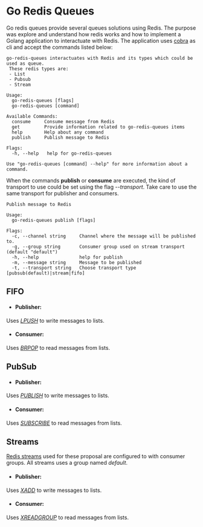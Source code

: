 Go Redis Queues
======

Go redis queues provide several queues solutions using Redis.
The purpose was explore and understand how redis works and how to implement a Golang application to interactuate with Redis.
The application uses [cobra](https://github.com/spf13/cobra) as cli and accept the commands listed below:

```
go-redis-queues interactuates with Redis and its types which could be used as queue.
 These redis types are:
 - List
 - Pubsub
 - Stream

Usage:
  go-redis-queues [flags]
  go-redis-queues [command]

Available Commands:
  consume     Consume message from Redis
  get         Provide information related to go-redis-queues items
  help        Help about any command
  publish     Publish message to Redis

Flags:
  -h, --help   help for go-redis-queues

Use "go-redis-queues [command] --help" for more information about a command.
```

When the commands **publish** or **consume** are executed, the kind of transport to use could be set using the flag *--transport*.
Take care to use the same transport for publisher and consumers.

```
Publish message to Redis

Usage:
  go-redis-queues publish [flags]

Flags:
  -c, --channel string     Channel where the message will be published to.
  -g, --group string       Consumer group used on stream transport (default "default")
  -h, --help               help for publish
  -m, --message string     Message to be published
  -t, --transport string   Choose transport type [pubsub(default)|stream|fifo]
```

## FIFO
- #### Publisher: 
Uses [*LPUSH*](https://redis.io/commands/lpush) to write messages to lists.
- #### Consumer:
Uses [*BRPOP*](https://redis.io/commands/brpop) to read messages from lists.

## PubSub
- #### Publisher:
Uses [*PUBLISH*](https://redis.io/commands/publish) to write messages to lists.
- #### Consumer:
Uses [*SUBSCRIBE*](https://redis.io/commands/subscribe) to read messages from lists.

## Streams
[Redis streams](https://redis.io/topics/streams-intro) used for these proposal are configured to with consumer groups. All streams uses a group named *default*.

- #### Publisher:
Uses [*XADD*](https://redis.io/commands/xadd) to write messages to lists.
- #### Consumer:
Uses [*XREADGROUP*](https://redis.io/commands/xreadgroup) to read messages from lists.